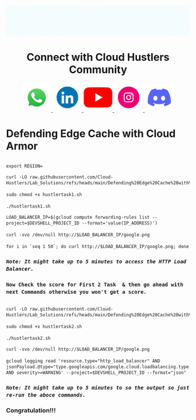 ![API Gateway Banner](https://raw.githubusercontent.com/Cloud-Hustlers/content/f9a8642976ea21cd234c91239431e41f05264842/gif/12.gif)

<div align="center">
  
# Connect with Cloud Hustlers Community
</div>

<p align="center">
  <a href="https://whatsapp.cloudhustlers.in" target="_blank">
    <img src="https://raw.githubusercontent.com/Cloud-Hustlers/content/main/gif/whatsapp.gif" alt="WhatsApp" width="80">
  </a>
  <a href="https://in.linkedin.com/company/cloud-hustlers" target="_blank">
    <img src="https://raw.githubusercontent.com/Cloud-Hustlers/content/main/gif/linkedin%20gif.gif" alt="LinkedIn" width="80">
  </a>
  <a href="https://www.youtube.com/@CloudHustlers" target="_blank">
    <img src="https://raw.githubusercontent.com/Cloud-Hustlers/content/main/gif/youtube.png" alt="Youtube" width="80">
  </a>
  <a href="https://instagram.com/cloud_hustlers" target="_blank">
    <img src="https://raw.githubusercontent.com/Cloud-Hustlers/content/main/gif/insta.gif" alt="Instagram" width="80">
  </a>
  <a href="https://discord.gg/MdbVq7BJNd" target="_blank">
    <img src="https://raw.githubusercontent.com/Cloud-Hustlers/content/main/gif/discord.gif" alt="GitHub" width="80">
  </a>
</p>

# Defending Edge Cache with Cloud Armor

##

```
export REGION=
```


```
curl -LO raw.githubusercontent.com/Cloud-Hustlers/Lab_Solutions/refs/heads/main/Defending%20Edge%20Cache%20with%20Cloud%20Armor/hustlertask1.sh

sudo chmod +x hustlertask1.sh

./hustlertask1.sh
```

```
LOAD_BALANCER_IP=$(gcloud compute forwarding-rules list --project=$DEVSHELL_PROJECT_ID --format='value(IP_ADDRESS)')

curl -svo /dev/null http://$LOAD_BALANCER_IP/google.png

for i in `seq 1 50`; do curl http://$LOAD_BALANCER_IP/google.png; done

```

### ***```Note: It might take up to 5 minutes to access the HTTP Load Balancer.```*** 

### ```Now Check the score for First 2 Task  & then go ahead with next Commands otherwise you won't get a score.```

##



```
curl -LO raw.githubusercontent.com/Cloud-Hustlers/Lab_Solutions/refs/heads/main/Defending%20Edge%20Cache%20with%20Cloud%20Armor/hustlertask2.sh

sudo chmod +x hustlertask2.sh

./hustlertask2.sh
```


```
curl -svo /dev/null http://$LOAD_BALANCER_IP/google.png

gcloud logging read 'resource.type="http_load_balancer" AND jsonPayload.@type="type.googleapis.com/google.cloud.loadbalancing.type.LoadBalancerLogEntry" AND severity>=WARNING' --project=$DEVSHELL_PROJECT_ID --format="json"
```

### ***```Note: It might take up to 5 minutes to so the output so just re-run the aboce commands.```*** 

### Congratulation!!!
